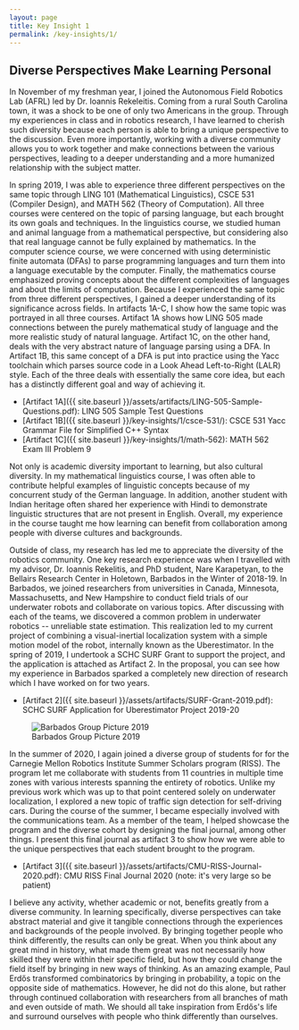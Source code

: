 ```yaml
---
layout: page
title: Key Insight 1
permalink: /key-insights/1/
---
```


## Diverse Perspectives Make Learning Personal

In November of my freshman year, I joined the Autonomous Field Robotics Lab (AFRL) led by Dr. Ioannis Rekeleitis.
Coming from a rural South Carolina town, it was a shock to be one of only two Americans in the group.
Through my experiences in class and in robotics research, I have learned to cherish such diversity because each person is able to bring a unique perspective to the discussion.
Even more importantly, working with a diverse community allows you to work together and make connections between the various perspectives, leading to a deeper understanding and a more humanized relationship with the subject matter.

In spring 2019, I was able to experience three different perspectives on the same topic through LING 101 (Mathematical Linguistics), CSCE 531 (Compiler Design), and MATH 562 (Theory of Computation).
All three courses were centered on the topic of parsing language, but each brought its own goals and techniques.
In the linguistics course, we studied human and animal language from a mathematical perspective, but considering also that real language cannot be fully explained by mathematics.
In the computer science course, we were concerned with using deterministic finite automata (DFAs) to parse programming languages and turn them into a language executable by the computer.
Finally, the mathematics course emphasized proving concepts about the different complexities of languages and about the limits of computation.
Because I experienced the same topic from three different perspectives, I gained a deeper understanding of its significance across fields.
In artifacts 1A-C, I show how the same topic was portrayed in all three courses.
Artifact 1A shows how LING 505 made connections between the purely mathematical study of language and the more realistic study of natural language.
Artifact 1C, on the other hand, deals with the very abstract nature of language parsing using a DFA.
In Artifact 1B, this same concept of a DFA is put into practice using the Yacc toolchain which parses source code in a Look Ahead Left-to-Right (LALR) style.
Each of the three deals with essentially the same core idea, but each has a distinctly different goal and way of achieving it.

* [Artifact 1A]({{ site.baseurl }}/assets/artifacts/LING-505-Sample-Questions.pdf):
LING 505 Sample Test Questions
* [Artifact 1B]({{ site.baseurl }}/key-insights/1/csce-531/):
CSCE 531 Yacc Grammar File for Simplified C++ Syntax
* [Artifact 1C]({{ site.baseurl }}/key-insights/1/math-562):
MATH 562 Exam III Problem 9

Not only is academic diversity important to learning, but also cultural diversity.
In my mathematical linguistics course, I was often able to contribute helpful examples of linguistic concepts because of my concurrent study of the German language.
In addition, another student with Indian heritage often shared her experience with Hindi to demonstrate linguistic structures that are not present in English.
Overall, my experience in the course taught me how learning can benefit from collaboration among people with diverse cultures and backgrounds.

Outside of class, my research has led me to appreciate the diversity of the robotics community.
One key research experience was when I travelled with my advisor, Dr. Ioannis Rekelitis, and PhD student, Nare Karapetyan, to the Bellairs Research Center in Holetown, Barbados in the Winter of 2018-19.
In Barbados, we joined researchers from universities in Canada, Minnesota, Massachusetts, and New Hampshire to conduct field trials of our underwater robots and collaborate on various topics.
After discussing with each of the teams, we discovered a common problem in underwater robotics -- unreliable state estimation.
This realization led to my current project of combining a visual-inertial localization system with a simple motion model of the robot, internally known as the Uberestimator.
In the spring of 2019, I undertook a SCHC SURF Grant to support the project, and the application is attached as Artifact 2.
In the proposal, you can see how my experience in Barbados sparked a completely new direction of research which I have worked on for two years.

* [Artifact 2]({{ site.baseurl }}/assets/artifacts/SURF-Grant-2019.pdf):
SCHC SURF Application for Uberestimator Project 2019-20

<figure class="myfig" style="float: center; max-width: 80%">
<img src="{{ site.baseurl }}/assets/artifacts/Barbados-Group.jpg" alt="Barbados Group Picture 2019" />
<figcaption>Barbados Group Picture 2019</figcaption>
</figure>

In the summer of 2020, I again joined a diverse group of students for for the Carnegie Mellon Robotics Institute Summer Scholars program (RISS).
The program let me collaborate with students from 11 countries in multiple time zones with various interests spanning the entirety of robotics.
Unlike my previous work which was up to that point centered solely on underwater localization, I explored a new topic of traffic sign detection for self-driving cars.
During the course of the summer, I became especially involved with the communications team.
As a member of the team, I helped showcase the program and the diverse cohort by designing the final journal, among other things.
I present this final journal as artifact 3 to show how we were able to the unique perspectives that each student brought to the program.

* [Artifact 3]({{ site.baseurl }}/assets/artifacts/CMU-RISS-Journal-2020.pdf):
CMU RISS Final Journal 2020 (note: it's very large so be patient)

I believe any activity, whether academic or not, benefits greatly from a diverse community.
In learning specifically, diverse perspectives can take abstract material and give it tangible connections through the experiences and backgrounds of the people involved.
By bringing together people who think differently, the results can only be great.
When you think about any great mind in history, what made them great was not necessarily how skilled they were within their specific field, but how they could change the field itself by bringing in new ways of thinking.
As an amazing example, Paul Erdős transformed combinatorics by bringing in probability, a topic on the opposite side of mathematics.
However, he did not do this alone, but rather through continued collaboration with researchers from all branches of math and even outside of math.
We should all take inspiration from Erdős's life and surround ourselves with people who think differently than ourselves.